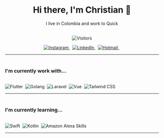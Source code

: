 <h1 align="center">
  Hi there, I'm Christian 👋
</h1>

<p align="center">
  I live in Colombia and work to Quick
</p>

<p align="center">
  <br>
  <img 
    src="https://komarev.com/ghpvc/?username=criistian14&style=flat-square&label=visitors"
    alt="Visitors"
  />
</p>

<p align="center">
  <a href="https://www.instagram.com/christianbetancourt4/" target="_blank">
    <img
      src="https://img.shields.io/badge/Instagram-color?style=for-the-badge&logo=Instagram&color=%23E4405F&logoColor=white"
      alt="Instagram"
    />
  </a>&nbsp;
  <a href="https://www.linkedin.com/in/christian-camilo-b-279894104/" target="_blank">
    <img
      src="https://img.shields.io/badge/LinkedIn-color?style=for-the-badge&logo=LinkedIn&color=%230077B5&logoColor=white"
      alt="LinkedIn"
    />
  </a>&nbsp;
  <a href="mailto:criistian-15@hotmail.com" target="_blank">
    <img
      src="https://img.shields.io/badge/Mail-color?style=for-the-badge&logo=Microsoft%20Outlook&color=%230078D4&logoColor=white"
      alt="Hotmail"
    />
  </a>&nbsp;
</p>

---

<h3>
  <br>
  I'm currently work with...
</h3>

<p>
  <br>
  <img
    src="https://img.shields.io/badge/Flutter-%2302569B?style=for-the-badge&logo=Flutter&logoColor=white"
    alt="Flutter"
  />&nbsp;
  <img
    src="https://img.shields.io/badge/Golang-%2300ADD8?style=for-the-badge&logo=Go&logoColor=white"
    alt="Golang"
  />&nbsp;
  <img
    src="https://img.shields.io/badge/Laravel-%23FF2D20?style=for-the-badge&logo=Laravel&logoColor=white"
    alt="Laravel"
  />&nbsp;
  <img
    src="https://img.shields.io/badge/Vue-%234FC08D?style=for-the-badge&logo=Vue.js&logoColor=white"
    alt="Vue"
  />&nbsp;
  <img
    src="https://img.shields.io/badge/Tailwind-%2338B2AC?style=for-the-badge&logo=Tailwind%20CSS&logoColor=white"
    alt="Tailwind CSS"
  />&nbsp;
</p>

---

<h3>
  <br>
  I'm currently learning...

  <br>
</h3>

<p>
  <br>
  <img
    src="https://img.shields.io/badge/Swift-%23FA7343?style=for-the-badge&logo=Swift&logoColor=white"
    alt="Swift"
  />&nbsp;
  <img
    src="https://img.shields.io/badge/Kotlin-%230095D5?style=for-the-badge&logo=Kotlin&logoColor=white"
    alt="Kotlin"
  />&nbsp;
  <img
    src="https://img.shields.io/badge/Alexa Skills-%2300CAFF?style=for-the-badge&logo=Amazon%20Alexa&logoColor=white"
    alt="Amazon Alexa Skills"
  />&nbsp;
</p>


---
